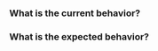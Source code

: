 <!--
              IMPORTANT NOTICE
  Only post things related to the vscode 
  jsx-beautify extension.
  
  Please open separate issues for each bug report.
-->


### What is the current behavior?

<!--
  - For bugs, provide the steps to reproduce
  - Provide your vscode version
  - Provide system informations (OS and version)
  - Provide your your extension version
-->



### What is the expected behavior?



<!--
  Thank you for giving us your feedback!
  I will take a look and give the response.
  -- gogocrow
-->
